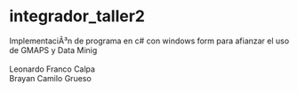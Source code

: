 # integrador_taller2
ImplementaciÃ³n de programa en c# con windows form para afianzar el uso de GMAPS y Data Minig <br><Br>
Leonardo Franco Calpa <br>
Brayan Camilo Grueso
